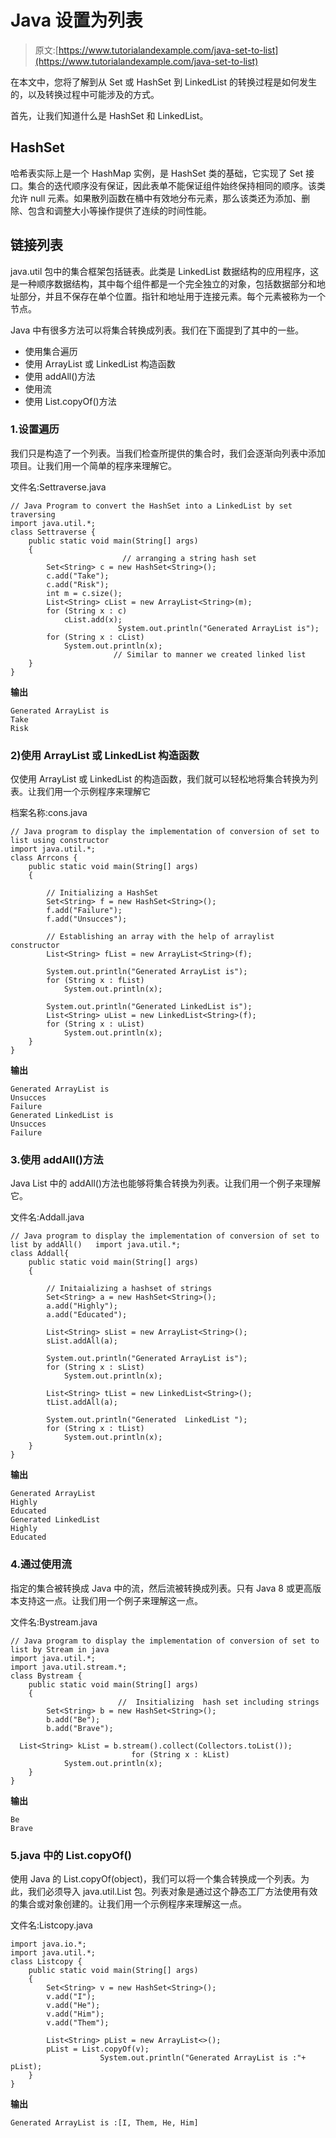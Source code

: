# Java 设置为列表

> 原文:[https://www.tutorialandexample.com/java-set-to-list](https://www.tutorialandexample.com/java-set-to-list)

在本文中，您将了解到从 Set 或 HashSet 到 LinkedList 的转换过程是如何发生的，以及转换过程中可能涉及的方式。

首先，让我们知道什么是 HashSet 和 LinkedList。

## HashSet

哈希表实际上是一个 HashMap 实例，是 HashSet 类的基础，它实现了 Set 接口。集合的迭代顺序没有保证，因此表单不能保证组件始终保持相同的顺序。该类允许 null 元素。如果散列函数在桶中有效地分布元素，那么该类还为添加、删除、包含和调整大小等操作提供了连续的时间性能。

## 链接列表

java.util 包中的集合框架包括链表。此类是 LinkedList 数据结构的应用程序，这是一种顺序数据结构，其中每个组件都是一个完全独立的对象，包括数据部分和地址部分，并且不保存在单个位置。指针和地址用于连接元素。每个元素被称为一个节点。

Java 中有很多方法可以将集合转换成列表。我们在下面提到了其中的一些。

*   使用集合遍历
*   使用 ArrayList 或 LinkedList 构造函数
*   使用 addAll()方法
*   使用流
*   使用 List.copyOf()方法

### 1.设置遍历

我们只是构造了一个列表。当我们检查所提供的集合时，我们会逐渐向列表中添加项目。让我们用一个简单的程序来理解它。

文件名:Settraverse.java

```
// Java Program to convert the HashSet into a LinkedList by set traversing
import java.util.*;
class Settraverse {
	public static void main(String[] args)
	{
                         // arranging a string hash set
		Set<String> c = new HashSet<String>();
		c.add("Take");
		c.add("Risk");
		int m = c.size();
		List<String> cList = new ArrayList<String>(m);
		for (String x : c)
			cList.add(x);
                        System.out.println("Generated ArrayList is");
		for (String x : cList)
			System.out.println(x);
                       // Similar to manner we created linked list
	}
}
```

**输出**

```
Generated ArrayList is
Take
Risk 
```

### 2)使用 ArrayList 或 LinkedList 构造函数

仅使用 ArrayList 或 LinkedList 的构造函数，我们就可以轻松地将集合转换为列表。让我们用一个示例程序来理解它

档案名称:cons.java

```
// Java program to display the implementation of conversion of set to list using constructor
import java.util.*;
class Arrcons {
	public static void main(String[] args)
	{

		// Initializing a HashSet 
		Set<String> f = new HashSet<String>();
		f.add("Failure");
		f.add("Unsucces");

		// Establishing an array with the help of arraylist constructor
		List<String> fList = new ArrayList<String>(f);

		System.out.println("Generated ArrayList is");
		for (String x : fList)
			System.out.println(x);

		System.out.println("Generated LinkedList is");
		List<String> uList = new LinkedList<String>(f);
		for (String x : uList)
			System.out.println(x);
	}
} 
```

**输出**

```
Generated ArrayList is
Unsucces
Failure
Generated LinkedList is
Unsucces
Failure 
```

### 3.使用 addAll()方法

Java List 中的 addAll()方法也能够将集合转换为列表。让我们用一个例子来理解它。

文件名:Addall.java

```
// Java program to display the implementation of conversion of set to list by addAll()   import java.util.*;
class Addall{
	public static void main(String[] args)
	{

		// Initaializing a hashset of strings
		Set<String> a = new HashSet<String>();
		a.add("Highly");
		a.add("Educated");

		List<String> sList = new ArrayList<String>();
		sList.addAll(a);

		System.out.println("Generated ArrayList is");
		for (String x : sList)
			System.out.println(x);

		List<String> tList = new LinkedList<String>();
		tList.addAll(a);

		System.out.println("Generated  LinkedList ");
		for (String x : tList)
			System.out.println(x);
	}
}
```

**输出**

```
Generated ArrayList
Highly
Educated
Generated LinkedList
Highly 
Educated
```

### 4.通过使用流

指定的集合被转换成 Java 中的流，然后流被转换成列表。只有 Java 8 或更高版本支持这一点。让我们用一个例子来理解这一点。

文件名:Bystream.java

```
// Java program to display the implementation of conversion of set to list by Stream in java
import java.util.*;
import java.util.stream.*;
class Bystream {
	public static void main(String[] args)
	{
                        //  Insitializing  hash set including strings
		Set<String> b = new HashSet<String>();
		b.add("Be");
		b.add("Brave");

  List<String> kList = b.stream().collect(Collectors.toList());
                           for (String x : kList)
			System.out.println(x);
	}
} 
```

**输出**

```
Be
Brave
```

### 5.java 中的 List.copyOf()

使用 Java 的 List.copyOf(object)，我们可以将一个集合转换成一个列表。为此，我们必须导入 java.util.List 包。列表对象是通过这个静态工厂方法使用有效的集合或对象创建的。让我们用一个示例程序来理解这一点。

文件名:Listcopy.java

```
import java.io.*;
import java.util.*;
class Listcopy {
	public static void main(String[] args)
	{
		Set<String> v = new HashSet<String>();
		v.add("I");
		v.add("He");
		v.add("Him");
		v.add("Them");

		List<String> pList = new ArrayList<>();
		pList = List.copyOf(v);
                    System.out.println("Generated ArrayList is :"+ pList);
	}
} 
```

**输出**

```
Generated ArrayList is :[I, Them, He, Him]
```